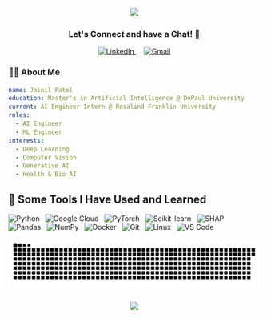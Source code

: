 

<p align="center">
  <img src="https://capsule-render.vercel.app/api?type=venom&fontColor=ffffff&color=gradient&text=✨%20Jainil%20Patel%20✨&height=200&fontSize=60&fontAlignY=40&desc=AI%20Engineer%20%7C%20ML%20Engineer%20%7C%20Intern%20@%20Rosalind%20Franklin%20University&descAlignY=70&descAlign=50&animation=fadeIn" />
</p>

<h3 align="center">Let's Connect and have a Chat! 💬</h3>

<p align="center">
  <a href="https://www.linkedin.com/in/jainil-patel-433253301">
    <img src="https://img.icons8.com/color/48/linkedin.png" width="50" height="50" alt="LinkedIn"/>
  </a>
  &nbsp;&nbsp;&nbsp;
  <a href="mailto:jainilpatel56503@gmail.com">
    <img src="https://img.icons8.com/color/48/gmail-new.png" width="50" height="50" alt="Gmail"/>
  </a>
</p>


### 👨‍🎓 About Me

```yaml
name: Jainil Patel
education: Master's in Artificial Intelligence @ DePaul University
current: AI Engineer Intern @ Rosalind Franklin University
roles:
  - AI Engineer
  - ML Engineer
interests:
  - Deep Learning
  - Computer Vision
  - Generative AI
  - Health & Bio AI
```
<h2 align="left">🚀 Some Tools I Have Used and Learned</h2>

<p align="left">
  <!-- Python -->
  <img src="https://img.icons8.com/color/48/python--v1.png" title="Python" alt="Python" width="40" height="40"/>
  &nbsp;

  <!-- Google Cloud -->
  <img src="https://img.icons8.com/color/48/google-cloud.png" title="Google Cloud" alt="Google Cloud" width="40" height="40"/>
  &nbsp;

  <!-- PyTorch -->
  <img src="https://cdn.jsdelivr.net/gh/devicons/devicon/icons/pytorch/pytorch-original.svg" title="PyTorch" alt="PyTorch" width="40" height="40"/>
  &nbsp;

  <!-- Scikit-learn -->
  <img src="https://upload.wikimedia.org/wikipedia/commons/0/05/Scikit_learn_logo_small.svg" title="Scikit-learn" alt="Scikit-learn" width="40" height="40"/>
  &nbsp;

  <!-- SHAP -->
  <img src="https://raw.githubusercontent.com/slundberg/shap/master/docs/artwork/shap_logo.png" title="SHAP" alt="SHAP" width="40" height="40"/>
  &nbsp;

  <!-- Pandas -->
  <img src="https://cdn.jsdelivr.net/gh/devicons/devicon/icons/pandas/pandas-original.svg" title="Pandas" alt="Pandas" width="40" height="40"/>
  &nbsp;

  <!-- NumPy -->
  <img src="https://cdn.jsdelivr.net/gh/devicons/devicon/icons/numpy/numpy-original.svg" title="NumPy" alt="NumPy" width="40" height="40"/>
  &nbsp;

  <!-- Docker -->
  <img src="https://img.icons8.com/color/48/docker.png" title="Docker" alt="Docker" width="40" height="40"/>
  &nbsp;

  <!-- Git -->
  <img src="https://img.icons8.com/color/48/git.png" title="Git" alt="Git" width="40" height="40"/>
  &nbsp;

  <!-- Linux -->
  <img src="https://img.icons8.com/color/48/linux.png" title="Linux" alt="Linux" width="40" height="40"/>
  &nbsp;

  <!-- VS Code -->
  <img src="https://img.icons8.com/color/48/visual-studio-code-2019.png" title="VS Code" alt="VS Code" width="40" height="40"/>
</p>

<!-- Snake animation -->
<p align="center">
  <img src="https://github.com/JainilPatel19/JainilPatel19/blob/output/github-contribution-grid-snake.svg" />
</p>

<!-- Waving banner message -->
<p align="center">
  <img src="https://capsule-render.vercel.app/api?type=waving&color=0:ff004f,100:ffa500&height=140&section=footer&text=Looking%20forward%20to%20connecting!%20🚀&fontColor=ffffff&fontSize=30&fontAlignY=70&animation=fadeIn&textBg=false" />
</p>




